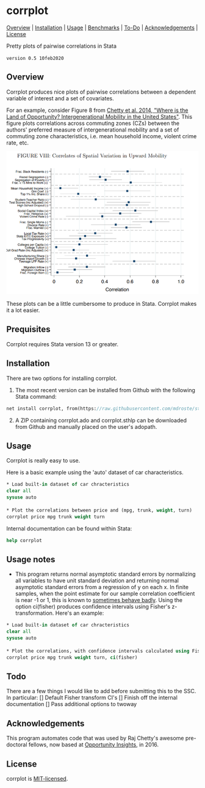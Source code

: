 
corrplot
=================================

[Overview](#overview)
| [Installation](#installation)
| [Usage](#usage)
| [Benchmarks](#benchmarks)
| [To-Do](#todo)
| [Acknowledgements](#acknowledgements)
| [License](#license)

Pretty plots of pairwise correlations in Stata

`version 0.5 10feb2020`


Overview
---------------------------------

Corrplot produces nice plots of pairwise correlations between a dependent variable of interest and a set of covariates.

For an example, consider Figure 8 from [Chetty et al. 2014, "Where is the Land of Opportunity? Intergenerational Mobility in the United States"](https://opportunityinsights.org/paper/land-of-opportunity/). This figure plots correlations across commuting zones (CZs) between the authors' preferred measure of intergenerational mobility and a set of commuting zone characteristics, i.e. mean household income, violent crime rate, etc.

![corrplot demo](figs/chetty2014_fig8.png "corrplot demo")

These plots can be a little cumbersome to produce in Stata. Corrplot makes it a lot easier.



Prequisites
---------------------------------

Corrplot requires Stata version 13 or greater.


Installation
---------------------------------

There are two options for installing corrplot.

1. The most recent version can be installed from Github with the following Stata command:

```stata
net install corrplot, from(https://raw.githubusercontent.com/mdroste/stata-corrplot/master/) replace force
```

2. A ZIP containing corrplot.ado and corrplot.sthlp can be downloaded from Github and manually placed on the user's adopath.


Usage
---------------------------------

Corrplot is really easy to use.

Here is a basic example using the 'auto' dataset of car characteristics.

```stata
* Load built-in dataset of car chracteristics
clear all
sysuse auto

* Plot the correlations between price and (mpg, trunk, weight, turn)
corrplot price mpg trunk weight turn
```

Internal documentation can be found within Stata:
```stata
help corrplot
```



Usage notes
---------------------------------

- This program returns normal asymptotic standard errors by normalizing all variables to have unit standard deviation and returning normal asymptotic standard errors from a regression of y on each x. In finite samples, when the point estimate for our sample correlation coefficient is near -1 or 1, this is known to [sometimes behave badly](http://faculty.washington.edu/gloftus/P317-318/Useful_Information/r_to_z/PearsonrCIs.pdf). Using the option ci(fisher) produces confidence intervals using Fisher's z-transformation. Here's an example:

```stata
* Load built-in dataset of car chracteristics
clear all
sysuse auto

* Plot the correlations, with confidence intervals calculated using Fisher's z transform
corrplot price mpg trunk weight turn, ci(fisher)
```


  
Todo
---------------------------------

There are a few things I would like to add before submitting this to the SSC. In particular:
[] Default Fisher transform CI's
[] Finish off the internal documentation
[] Pass additional options to twoway


Acknowledgements
---------------------------------

This program automates code that was used by Raj Chetty's awesome pre-doctoral fellows, now based at [Opportunity Insights](http://www.opportunityinsights.org), in 2016.


License
---------------------------------

corrplot is [MIT-licensed](https://github.com/mdroste/stata-corrplot/blob/master/LICENSE).

